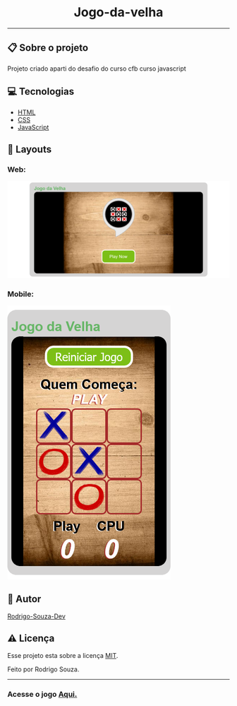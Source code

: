 <h1 align='center'>Jogo-da-velha</h1>
<hr>
<h2>📋 Sobre o projeto</h2>
<p>Projeto criado aparti do desafio do curso cfb curso javascript</p>
 <h2 id="techs"> 💻 Tecnologias</h2>
 
- [HTML]()
- [CSS]()
- [JavaScript]()

<h2>🎨 Layouts</h2>
<h3>Web:</h3>
<img src="img/jv2.png">
<h3>Mobile:</h3>
<img src="img/jv1.png">
 <h2 id="autor"> 🦸 Autor</h2>

[Rodrigo-Souza-Dev](https://github.com/Rodrigo-Souza-DEV)

<h2 id="licenca"> ⚠️  Licença</h2>

Esse projeto esta sobre a licença [MIT](https://github.com/Rodrigo-Souza-DEV/Jogo-da-velha-/blob/master/LICENSE).
<p>Feito por Rodrigo Souza.</p>
<hr>
<h3>Acesse o jogo <a href="https://rodrigo-souza-dev.github.io/Jogo-da-velha-/">Aqui.</a></h3>
